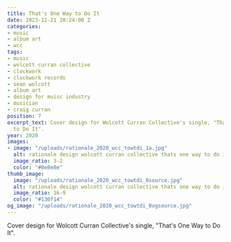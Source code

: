 ```yaml
---
title: That's One Way to Do It
date: 2023-12-21 20:24:00 Z
categories:
- music
- album art
- wcc
tags:
- music
- wolcott curran collective
- clockwork
- clockwork records
- sean wolcott
- album art
- design for muisc industry
- musician
- craig curran
position: 7
excerpt_text: Cover design for Wolcott Curran Collective's single, "That's One Way
  to Do It".
year: 2020
images:
- image: "/uploads/rationale_2020_wcc_towtdi_1a.jpg"
  alt: rationale design wolcott curran collective thats one way to do it
  image_ratio: 3-2
  color: "#8e8e8e"
thumb_image:
  image: "/uploads/rationale_2020_wcc_towtdi_0source.jpg"
  alt: rationale design wolcott curran collective thats one way to do it
  image_ratio: 16-9
  color: "#130f14"
og_image: "/uploads/rationale_2020_wcc_towtdi_0ogsource.jpg"
---
```


Cover design for Wolcott Curran Collective's single, "That's One Way to Do It".